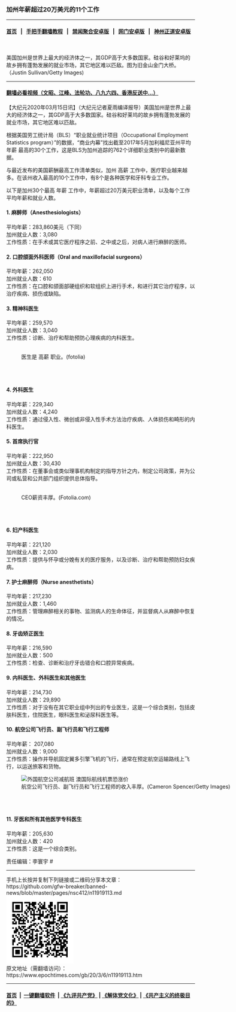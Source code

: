 ### 加州年薪超过20万美元的11个工作
------------------------

#### [首页](https://github.com/gfw-breaker/banned-news/blob/master/README.md) &nbsp;&nbsp;|&nbsp;&nbsp; [手把手翻墙教程](https://github.com/gfw-breaker/guides/wiki) &nbsp;&nbsp;|&nbsp;&nbsp; [禁闻聚合安卓版](https://github.com/gfw-breaker/bn-android) &nbsp;&nbsp;|&nbsp;&nbsp; [网门安卓版](https://github.com/oGate2/oGate) &nbsp;&nbsp;|&nbsp;&nbsp; [神州正道安卓版](https://github.com/SzzdOgate/update) 



<div><img alt="" class="aligncenter wp-post-image" src="https://i.epochtimes.com/assets/uploads/2017/07/7-GettyImages-145235324-600x400.jpg"/>
<div class="red16 caption">
 <p>
  美国加州是世界上最大的经济体之一，其GDP高于大多数国家。硅谷和好莱坞的故乡拥有蓬勃发展的就业市场，其它地区难以匹敌。图为旧金山金门大桥。（Justin Sullivan/Getty Images)
 </p>
</div>
</div><hr/>

#### [翻墙必看视频（文昭、江峰、法轮功、八九六四、香港反送中...）](https://github.com/gfw-breaker/banned-news/blob/master/pages/link3.md)

<div><p>
 【大纪元2020年03月15日讯】（大纪元记者夏雨编译报导）美国加州是世界上最大的经济体之一，其GDP高于大多数国家。硅谷和好莱坞的故乡拥有蓬勃发展的就业市场，其它地区难以匹敌。
</p>
<p>
 根据美国劳工统计局（BLS）“职业就业统计项目（Occupational Employment Statistics program）”的数据，“商业内幕”找出截至2017年5月加利福尼亚州平均
 <ok href="https://www.epochtimes.com/gb/tag/%E5%B9%B4%E8%96%AA.html">
  年薪
 </ok>
 最高的30个工作，这是BLS为加州追踪的762个详细职业类别中的最新数据。
</p>
<p>
 与最近发布的美国薪酬最高工作清单类似，加州
 <ok href="https://www.epochtimes.com/gb/tag/%E9%AB%98%E8%96%AA.html">
  高薪
 </ok>
 工作中，医疗职业越来越多。在该州收入最高的10个工作中，有8个是各种医学和牙科专业工作。
</p>
<p>
 以下是加州30个最高
 <ok href="https://www.epochtimes.com/gb/tag/%E5%B9%B4%E8%96%AA.html">
  年薪
 </ok>
 工作中，年薪超过20万美元职业清单，以及每个工作平均年薪和就业人数。
</p>
<h4>
 1. 麻醉师（Anesthesiologists）
</h4>
<p>
 平均年薪：283,860美元（下同）
 <br/>
 加州就业人数：3,080
 <br/>
 工作性质：在手术或其它医疗程序之前、之中或之后，对病人进行麻醉的医师。
</p>
<h4>
 2. 口腔颌面外科医师（Oral and maxillofacial surgeons）
</h4>
<p>
 平均年薪：262,050
 <br/>
 加州就业人数：610
 <br/>
 工作性质：在口腔和颌面部硬组织和软组织上进行手术，和进行其它治疗程序，以治疗疾病、损伤或缺陷。
</p>
<h4>
 3. 精神科医生
</h4>
<p>
 平均年薪：259,570
 <br/>
 加州就业人数：3,040
 <br/>
 工作性质：诊断、治疗和帮助预防心理疾病的内科医生。
</p>
<figure class="wp-caption aligncenter" id="attachment_6548180" style="width: 600px">
 <ok href="http://i.epochtimes.com/assets/uploads/2015/12/1512141922072792.jpg">
  <img alt="" class="size-large wp-image-6548180" src="http://i.epochtimes.com/assets/uploads/2015/12/1512141922072792-600x399.jpg"/>
 </ok>
 <br/><figcaption class="wp-caption-text">
  医生是
  <ok href="https://www.epochtimes.com/gb/tag/%E9%AB%98%E8%96%AA.html">
   高薪
  </ok>
  职业。(fotolia)
 </figcaption><br/>
</figure><br/>
<h4>
 4. 外科医生
</h4>
<p>
 平均年薪：229,340
 <br/>
 加州就业人数：4,240
 <br/>
 工作性质：通过侵入性、微创或非侵入性手术方法治疗疾病、人体损伤和畸形的内科医生。
</p>
<h4>
 5. 首席执行官
</h4>
<p>
 平均年薪：222,950
 <br/>
 加州就业人数：30,430
 <br/>
 工作性质：在董事会或类似理事机构制定的指导方针之内，制定公司政策，并为公司或私营和公共部门组织提供总体指导。
</p>
<figure class="wp-caption aligncenter" id="attachment_5854676" style="width: 600px">
 <ok href="http://i.epochtimes.com/assets/uploads/2015/04/1405021555422551.jpg">
  <img alt="" class="size-large wp-image-5854676" src="http://i.epochtimes.com/assets/uploads/2015/04/1405021555422551-600x446.jpg"/>
 </ok>
 <br/><figcaption class="wp-caption-text">
  CEO薪资丰厚。(Fotolia.com)
 </figcaption><br/>
</figure><br/>
<h4>
 6. 妇产科医生
</h4>
<p>
 平均年薪：221,120
 <br/>
 加州就业人数：2,030
 <br/>
 工作性质：提供与怀孕或分娩有关的医疗服务，以及诊断、治疗和帮助预防妇女疾病。
</p>
<h4>
 7. 护士麻醉师（Nurse anesthetists）
</h4>
<p>
 平均年薪：217,230
 <br/>
 加州就业人数：1,460
 <br/>
 工作性质：管理麻醉相关的事物、监测病人的生命体征，并监督病人从麻醉中恢复的情况。
</p>
<h4>
 8. 牙齿矫正医生
</h4>
<p>
 平均年薪：216,590
 <br/>
 加州就业人数：500
 <br/>
 工作性质：检查、诊断和治疗牙齿错合和口腔异常疾病。
</p>
<h4>
 9. 内科医生、外科医生和其他医生
</h4>
<p>
 平均年薪：214,730
 <br/>
 加州就业人数：29,890
 <br/>
 工作性质：对于没有在其它职业组中列出的专业医生，这是一个综合类别，包括皮肤科医生，住院医生，眼科医生和泌尿科医生等。
</p>
<h4>
 10. 航空公司飞行员、副飞行员和飞行工程师
</h4>
<p>
 平均年薪： 207,080
 <br/>
 加州就业人数：9,000
 <br/>
 工作性质：操作并导航固定翼多引擎飞机的飞行，通常在预定航空运输路线上飞行，以运送旅客和货物。
</p>
<figure class="wp-caption aligncenter" id="attachment_11274663" style="width: 600px">
 <ok href="http://i.epochtimes.com/assets/uploads/2019/05/20190523-Chi-Jin-flights-1135670804.jpg">
  <img alt="外国航空公司减航班 澳国际航线机票恐涨价" class="wp-image-11274663 size-large" src="http://i.epochtimes.com/assets/uploads/2019/05/20190523-Chi-Jin-flights-1135670804-600x400.jpg"/>
 </ok>
 <br/><figcaption class="wp-caption-text">
  航空公司飞行员、副飞行员和飞行工程师的收入丰厚。(Cameron Spencer/Getty Images)
 </figcaption><br/>
</figure><br/>
<h4>
 11. 牙医和所有其他医学专科医生
</h4>
<p>
 平均年薪：205,630
 <br/>
 加州就业人数：420
 <br/>
 工作性质：这是一个综合类别。
</p>
<p>
 责任编辑：李寰宇 #
</p>
<p>
</p>
</div>
<hr/>
手机上长按并复制下列链接或二维码分享本文章：<br/>
https://github.com/gfw-breaker/banned-news/blob/master/pages/nsc412/n11919113.md <br/>
<a href='https://github.com/gfw-breaker/banned-news/blob/master/pages/nsc412/n11919113.md'><img src='https://github.com/gfw-breaker/banned-news/blob/master/pages/nsc412/n11919113.md.png'/></a> <br/>
原文地址（需翻墙访问）：https://www.epochtimes.com/gb/20/3/6/n11919113.htm


------------------------
#### [首页](https://github.com/gfw-breaker/banned-news/blob/master/README.md) &nbsp;|&nbsp; [一键翻墙软件](https://github.com/gfw-breaker/nogfw/blob/master/README.md) &nbsp;| [《九评共产党》](https://github.com/gfw-breaker/9ping.md/blob/master/README.md#九评之一评共产党是什么) | [《解体党文化》](https://github.com/gfw-breaker/jtdwh.md/blob/master/README.md) | [《共产主义的终极目的》](https://github.com/gfw-breaker/gczydzjmd.md/blob/master/README.md)


<img src='http://gfw-breaker.win/banned-news/pages/nsc412/n11919113.md' width='0px' height='0px'/>